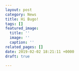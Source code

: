```yaml
---
layout: post
category: News
title: Hi Bugo!
tags: []
featured_image:
  title: ''
  image: ''
  caption: ''
related_pages: []
date: 2019-02-02 18:21:11 +0000
draft: true

---
```

